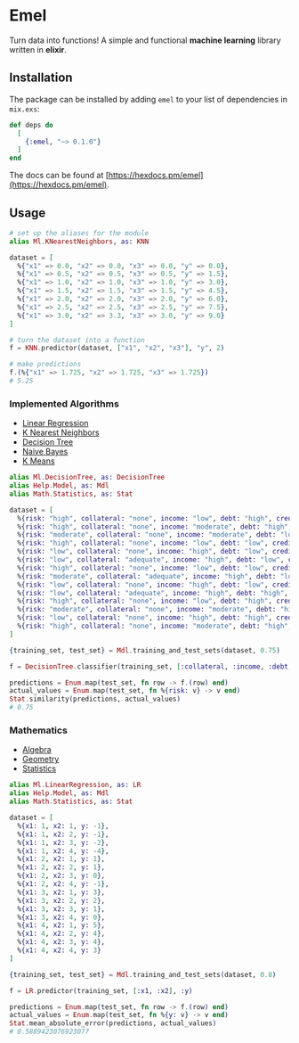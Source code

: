 # Emel

Turn data into functions! A simple and functional **machine learning** library written in **elixir**.

## Installation

The package can be installed by adding `emel` to your list of dependencies in `mix.exs`:

```elixir
def deps do
  [
    {:emel, "~> 0.1.0"}
  ]
end
```

The docs can be found at [https://hexdocs.pm/emel](https://hexdocs.pm/emel).

## Usage
  ```elixir
  # set up the aliases for the module
  alias Ml.KNearestNeighbors, as: KNN

  dataset = [
    %{"x1" => 0.0, "x2" => 0.0, "x3" => 0.0, "y" => 0.0},
    %{"x1" => 0.5, "x2" => 0.5, "x3" => 0.5, "y" => 1.5},
    %{"x1" => 1.0, "x2" => 1.0, "x3" => 1.0, "y" => 3.0},
    %{"x1" => 1.5, "x2" => 1.5, "x3" => 1.5, "y" => 4.5},
    %{"x1" => 2.0, "x2" => 2.0, "x3" => 2.0, "y" => 6.0},
    %{"x1" => 2.5, "x2" => 2.5, "x3" => 2.5, "y" => 7.5},
    %{"x1" => 3.0, "x2" => 3.3, "x3" => 3.0, "y" => 9.0}
  ]

  # turn the dataset into a function
  f = KNN.predictor(dataset, ["x1", "x2", "x3"], "y", 2)

  # make predictions
  f.(%{"x1" => 1.725, "x2" => 1.725, "x3" => 1.725})
  # 5.25
  ```

  ### Implemented Algorithms

  * [Linear Regression](https://hexdocs.pm/emel/Ml.LinearRegression.html)
  * [K Nearest Neighbors](https://hexdocs.pm/emel/Ml.KNearestNeighbors.html)
  * [Decision Tree](https://hexdocs.pm/emel/Ml.DecisionTree.html)
  * [Naive Bayes](https://hexdocs.pm/emel/Ml.NaiveBayes.html)
  * [K Means](https://hexdocs.pm/emel/Ml.KMeans.html)

  ```elixir
  alias Ml.DecisionTree, as: DecisionTree
  alias Help.Model, as: Mdl
  alias Math.Statistics, as: Stat

  dataset = [
    %{risk: "high", collateral: "none", income: "low", debt: "high", credit_history: "bad"},
    %{risk: "high", collateral: "none", income: "moderate", debt: "high", credit_history: "unknown"},
    %{risk: "moderate", collateral: "none", income: "moderate", debt: "low", credit_history: "unknown"},
    %{risk: "high", collateral: "none", income: "low", debt: "low", credit_history: "unknown"},
    %{risk: "low", collateral: "none", income: "high", debt: "low", credit_history: "unknown"},
    %{risk: "low", collateral: "adequate", income: "high", debt: "low", credit_history: "unknown"},
    %{risk: "high", collateral: "none", income: "low", debt: "low", credit_history: "bad"},
    %{risk: "moderate", collateral: "adequate", income: "high", debt: "low", credit_history: "bad"},
    %{risk: "low", collateral: "none", income: "high", debt: "low", credit_history: "good"},
    %{risk: "low", collateral: "adequate", income: "high", debt: "high", credit_history: "good"},
    %{risk: "high", collateral: "none", income: "low", debt: "high", credit_history: "good"},
    %{risk: "moderate", collateral: "none", income: "moderate", debt: "high", credit_history: "good"},
    %{risk: "low", collateral: "none", income: "high", debt: "high", credit_history: "good"},
    %{risk: "high", collateral: "none", income: "moderate", debt: "high", credit_history: "bad"}
  ]

  {training_set, test_set} = Mdl.training_and_test_sets(dataset, 0.75)

  f = DecisionTree.classifier(training_set, [:collateral, :income, :debt, :credit_history], :risk)

  predictions = Enum.map(test_set, fn row -> f.(row) end)
  actual_values = Enum.map(test_set, fn %{risk: v} -> v end)
  Stat.similarity(predictions, actual_values)
  # 0.75
  ```

  ### Mathematics

  * [Algebra](https://hexdocs.pm/emel/Math.Algebra.html)
  * [Geometry](https://hexdocs.pm/emel/Math.Geometry.html)
  * [Statistics](https://hexdocs.pm/emel/Math.Statistics.html)

  ```elixir
  alias Ml.LinearRegression, as: LR
  alias Help.Model, as: Mdl
  alias Math.Statistics, as: Stat

  dataset = [
    %{x1: 1, x2: 1, y: -1},
    %{x1: 1, x2: 2, y: -1},
    %{x1: 1, x2: 3, y: -2},
    %{x1: 1, x2: 4, y: -4},
    %{x1: 2, x2: 1, y: 1},
    %{x1: 2, x2: 2, y: 1},
    %{x1: 2, x2: 3, y: 0},
    %{x1: 2, x2: 4, y: -1},
    %{x1: 3, x2: 1, y: 3},
    %{x1: 3, x2: 2, y: 2},
    %{x1: 3, x2: 3, y: 1},
    %{x1: 3, x2: 4, y: 0},
    %{x1: 4, x2: 1, y: 5},
    %{x1: 4, x2: 2, y: 4},
    %{x1: 4, x2: 3, y: 4},
    %{x1: 4, x2: 4, y: 3}
  ]

  {training_set, test_set} = Mdl.training_and_test_sets(dataset, 0.8)

  f = LR.predictor(training_set, [:x1, :x2], :y)

  predictions = Enum.map(test_set, fn row -> f.(row) end)
  actual_values = Enum.map(test_set, fn %{y: v} -> v end)
  Stat.mean_absolute_error(predictions, actual_values)
  # 0.5889423076923077
  ```
 
